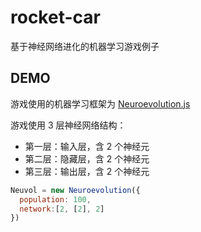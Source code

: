 # rocket-car
基于神经网络进化的机器学习游戏例子

## DEMO

游戏使用的机器学习框架为 [Neuroevolution.js](!https://github.com/xviniette/FlappyLearning/blob/gh-pages/Neuroevolution.js)

游戏使用 3 层神经网络结构：
  - 第一层：输入层，含 2 个神经元
  - 第二层：隐藏层，含 2 个神经元
  - 第三层：输出层，含 2 个神经元
  
```javascript
Neuvol = new Neuroevolution({
  population: 100, 
  network:[2, [2], 2]
})
```
